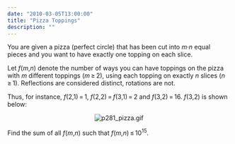 ```yaml
---
date: "2010-03-05T13:00:00"
title: "Pizza Toppings"
description: ""
---
```


<p>You are given a pizza (perfect circle) that has been cut into <var>m</var>·<var>n</var> equal pieces and you want to have exactly one topping on each slice.</p>
<p>Let <var>f</var>(<var>m</var>,<var>n</var>) denote the number of ways you can have toppings on the pizza with <var>m</var> different toppings (<var>m</var> ≥ 2), using each topping on exactly <var>n</var> slices (<var>n</var> ≥ 1). Reflections are considered distinct, rotations are not. </p>
<p>Thus, for instance, <var>f</var>(2,1) = 1, <var>f</var>(2,2) = <var>f</var>(3,1) = 2 and <var>f</var>(3,2) = 16. <var>f</var>(3,2) is shown below:</p>
<div align="center"><img alt="p281_pizza.gif" class="dark_img" src="/images/p281_pizza.gif"/></div>
<p>Find the sum of all <var>f</var>(<var>m</var>,<var>n</var>) such that <var>f</var>(<var>m</var>,<var>n</var>) ≤ 10<sup>15</sup>.</p>

